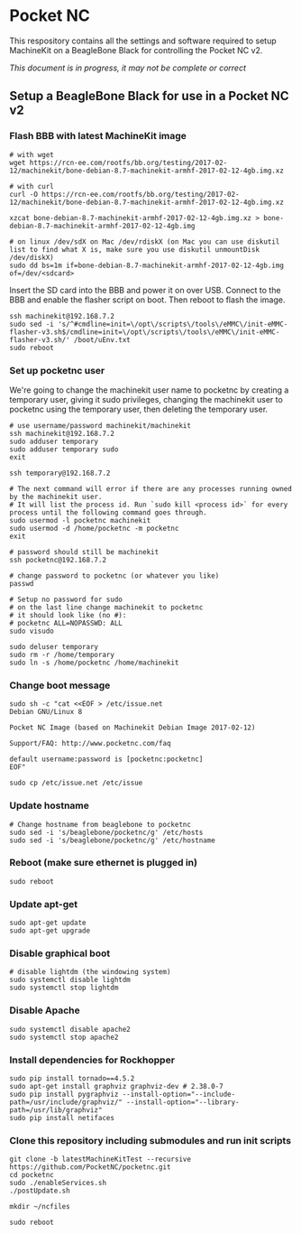 # Pocket NC 

This respository contains all the settings and software required to setup MachineKit on a BeagleBone Black for
controlling the Pocket NC v2.

*This document is in progress, it may not be complete or correct*

## Setup a BeagleBone Black for use in a Pocket NC v2

### Flash BBB with latest MachineKit image

    # with wget
    wget https://rcn-ee.com/rootfs/bb.org/testing/2017-02-12/machinekit/bone-debian-8.7-machinekit-armhf-2017-02-12-4gb.img.xz

    # with curl
    curl -O https://rcn-ee.com/rootfs/bb.org/testing/2017-02-12/machinekit/bone-debian-8.7-machinekit-armhf-2017-02-12-4gb.img.xz

    xzcat bone-debian-8.7-machinekit-armhf-2017-02-12-4gb.img.xz > bone-debian-8.7-machinekit-armhf-2017-02-12-4gb.img

    # on linux /dev/sdX on Mac /dev/rdiskX (on Mac you can use diskutil list to find what X is, make sure you use diskutil unmountDisk /dev/diskX)
    sudo dd bs=1m if=bone-debian-8.7-machinekit-armhf-2017-02-12-4gb.img of=/dev/<sdcard>

Insert the SD card into the BBB and power it on over USB. Connect to the BBB and enable the flasher script on boot. Then reboot to flash the image.

    ssh machinekit@192.168.7.2
    sudo sed -i 's/^#cmdline=init=\/opt\/scripts\/tools\/eMMC\/init-eMMC-flasher-v3.sh$/cmdline=init=\/opt\/scripts\/tools\/eMMC\/init-eMMC-flasher-v3.sh/' /boot/uEnv.txt
    sudo reboot

### Set up pocketnc user

We're going to change the machinekit user name to pocketnc by creating a temporary
user, giving it sudo privileges, changing the machinekit user to pocketnc using the
temporary user, then deleting the temporary user.

    # use username/password machinekit/machinekit
    ssh machinekit@192.168.7.2 
    sudo adduser temporary
    sudo adduser temporary sudo
    exit

    ssh temporary@192.168.7.2

    # The next command will error if there are any processes running owned by the machinekit user. 
    # It will list the process id. Run `sudo kill <process id>` for every process until the following command goes through.
    sudo usermod -l pocketnc machinekit
    sudo usermod -d /home/pocketnc -m pocketnc
    exit

    # password should still be machinekit
    ssh pocketnc@192.168.7.2

    # change password to pocketnc (or whatever you like)
    passwd

    # Setup no password for sudo
    # on the last line change machinekit to pocketnc
    # it should look like (no #):
    # pocketnc ALL=NOPASSWD: ALL
    sudo visudo

    sudo deluser temporary
    sudo rm -r /home/temporary
    sudo ln -s /home/pocketnc /home/machinekit

### Change boot message

    sudo sh -c "cat <<EOF > /etc/issue.net
    Debian GNU/Linux 8

    Pocket NC Image (based on Machinekit Debian Image 2017-02-12)

    Support/FAQ: http://www.pocketnc.com/faq

    default username:password is [pocketnc:pocketnc]
    EOF"

    sudo cp /etc/issue.net /etc/issue

### Update hostname

    # Change hostname from beaglebone to pocketnc
    sudo sed -i 's/beaglebone/pocketnc/g' /etc/hosts
    sudo sed -i 's/beaglebone/pocketnc/g' /etc/hostname

### Reboot (make sure ethernet is plugged in)

    sudo reboot

### Update apt-get

    sudo apt-get update
    sudo apt-get upgrade

### Disable graphical boot

    # disable lightdm (the windowing system)
    sudo systemctl disable lightdm
    sudo systemctl stop lightdm

### Disable Apache

    sudo systemctl disable apache2
    sudo systemctl stop apache2


### Install dependencies for Rockhopper

    sudo pip install tornado==4.5.2
    sudo apt-get install graphviz graphviz-dev # 2.38.0-7
    sudo pip install pygraphviz --install-option="--include-path=/usr/include/graphviz/" --install-option="--library-path=/usr/lib/graphviz"
    sudo pip install netifaces

### Clone this repository including submodules and run init scripts

    git clone -b latestMachineKitTest --recursive https://github.com/PocketNC/pocketnc.git
    cd pocketnc
    sudo ./enableServices.sh
    ./postUpdate.sh

    mkdir ~/ncfiles

    sudo reboot
